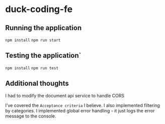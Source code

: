 # duck-coding-fe

## Running the application

`npm install`
`npm run start`

## Testing the application`

`npm install`
`npm run test`

## Additional thoughts

I had to modify the document api service to handle CORS

I've covered the `Acceptance criteria` I believe. I also implemented filtering by categories. I implemented global error handling - it just logs the error message to the console.
